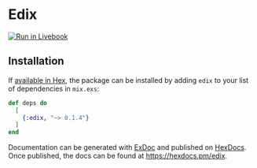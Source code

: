 # Edix

[![Run in Livebook](https://livebook.dev/badge/v1/blue.svg)](https://livebook.dev/run?url=https://github.com/headwayio/edix/blob/main/edix.livemd)

## Installation

If [available in Hex](https://hex.pm/docs/publish), the package can be installed
by adding `edix` to your list of dependencies in `mix.exs`:

```elixir
def deps do
  [
    {:edix, "~> 0.1.4"}
  ]
end
```

Documentation can be generated with [ExDoc](https://github.com/elixir-lang/ex_doc)
and published on [HexDocs](https://hexdocs.pm). Once published, the docs can
be found at <https://hexdocs.pm/edix>.


